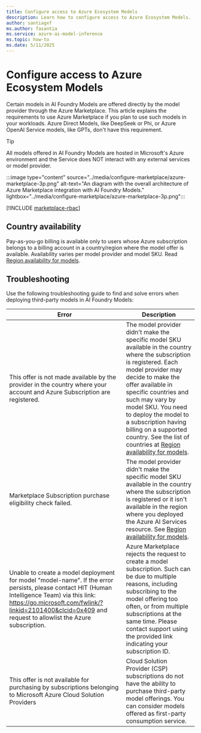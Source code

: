 ```yaml
---
title: Configure access to Azure Ecosystem Models
description: Learn how to configure access to Azure Ecosystem Models.
author: santiagxf
ms.author: fasantia 
ms.service: azure-ai-model-inference
ms.topic: how-to
ms.date: 5/11/2025
---
```


# Configure access to Azure Ecosystem Models

Certain models in AI Foundry Models are offered directly by the model provider through the Azure Marketplace. This article explains the requirements to use Azure Marketplace if you plan to use such models in your workloads. Azure Direct Models, like DeepSeek or Phi, or Azure OpenAI Service models, like GPTs, don't have this requirement. 

> [!TIP]
> All models offered in AI Foundry Models are hosted in Microsoft's Azure environment and the Service does NOT interact with any external services or model provider.

:::image type="content" source="../media/configure-marketplace/azure-marketplace-3p.png" alt-text="An diagram with the overall architecture of Azure Marketplace integration with AI Foundry Models." lightbox="../media/configure-marketplace/azure-marketplace-3p.png":::

[!INCLUDE [marketplace-rbac](../includes/configure-marketplace/rbac.md)]

## Country availability

Pay-as-you-go billing is available only to users whose Azure subscription belongs to a billing account in a country/region where the model offer is available. Availability varies per model provider and model SKU. Read [Region availability for models](../../how-to/deploy-models-serverless-availability.md).

## Troubleshooting

Use the following troubleshooting guide to find and solve errors when deploying third-party models in AI Foundry Models:

| Error | Description |
|-------|-------------|
| This offer is not made available by the provider in the country where your account and Azure Subscription are registered. | The model provider didn't make the specific model SKU available in the country where the subscription is registered. Each model provider may decide to make the offer available in specific countries and such may vary by model SKU. You need to deploy the model to a subscription having billing on a supported country. See the list of countries at [Region availability for models](../../how-to/deploy-models-serverless-availability.md).  |
| Marketplace Subscription purchase eligibility check failed. | The model provider didn't make the specific model SKU available in the country where the subscription is registered or it isn't available in the region where you deployed the Azure AI Services resource. See [Region availability for models](../../how-to/deploy-models-serverless-availability.md). |
| Unable to create a model deployment for model "model-name". If the error persists, please contact HIT (Human Intelligence Team) via this link: https://go.microsoft.com/fwlink/?linkid=2101400&clcid=0x409 and request to allowlist the Azure subscription. | Azure Marketplace rejects the request to create a model subscription. Such can be due to multiple reasons, including subscribing to the model offering too often, or from multiple subscriptions at the same time. Please contact support using the provided link indicating your subscription ID. |
| This offer is not available for purchasing by subscriptions belonging to Microsoft Azure Cloud Solution Providers | Cloud Solution Provider (CSP) subscriptions do not have the ability to purchase third-party model offerings. You can consider models offered as first-party consumption service. |